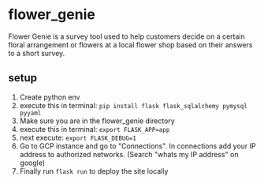 # flower_genie
Flower Genie is a survey tool used to help customers decide on a certain floral arrangement or flowers at a local flower shop based on their answers to a short survey. 

## setup
1. Create python env
2. execute this in terminal: `pip install flask flask_sqlalchemy pymysql pyyaml`
3. Make sure you are in the flower_genie directory
4. execute this in terminal: `export FLASK_APP=app`
5. next execute: `export FLASK_DEBUG=1`
6. Go to GCP instance and go to "Connections". In connections add your IP address to authorized networks. (Search "whats my IP address" on google)
7. Finally run `flask run` to deploy the site locally
